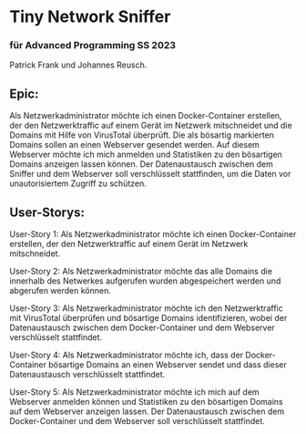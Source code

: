 
# Tiny Network Sniffer


### für Advanced Programming SS 2023

Patrick Frank und Johannes Reusch.



## Epic:

Als Netzwerkadministrator möchte ich einen Docker-Container erstellen, der den Netzwerktraffic auf einem Gerät im Netzwerk mitschneidet und die Domains mit Hilfe von VirusTotal überprüft. Die als bösartig markierten Domains sollen an einen Webserver gesendet werden. Auf diesem Webserver möchte ich mich anmelden und Statistiken zu den bösartigen Domains anzeigen lassen können. Der Datenaustausch zwischen dem Sniffer und dem Webserver soll verschlüsselt stattfinden, um die Daten vor unautorisiertem Zugriff zu schützen.

## User-Storys:

User-Story 1:
Als Netzwerkadministrator möchte ich einen Docker-Container erstellen, der den Netzwerktraffic auf einem Gerät im Netzwerk mitschneidet.

User-Story 2: 
Als Netzwerkadministrator möchte das alle Domains die innerhalb des Netwerkes aufgerufen wurden abgespeichert werden und abgerufen werden können.

User-Story 3:
Als Netzwerkadministrator möchte ich den Netzwerktraffic mit VirusTotal überprüfen und bösartige Domains identifizieren, wobei der Datenaustausch zwischen dem Docker-Container und dem Webserver verschlüsselt stattfindet.

User-Story 4:
Als Netzwerkadministrator möchte ich, dass der Docker-Container bösartige Domains an einen Webserver sendet und dass dieser Datenaustausch verschlüsselt stattfindet.

User-Story 5:
Als Netzwerkadministrator möchte ich mich auf dem Webserver anmelden können und Statistiken zu den bösartigen Domains auf dem Webserver anzeigen lassen. Der Datenaustausch zwischen dem Docker-Container und dem Webserver soll verschlüsselt stattfindet.
